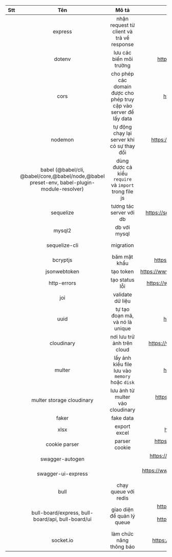 | Stt |                                             Tên                                             |                               Mô tả                               |                                                                                                                   Link |
| :-- | :-----------------------------------------------------------------------------------------: | :---------------------------------------------------------------: | ---------------------------------------------------------------------------------------------------------------------: |
|     |                                           express                                           |             nhận request từ client và trả về response             |                                                                                                 https://expressjs.com/ |
|     |                                           dotenv                                            |                      lưu các biến môi trường                      |                                                                                   https://www.npmjs.com/package/dotenv |
|     |                                            cors                                             | cho phép các domain được cho phép truy cập vào server để lấy data |                                                                                     https://www.npmjs.com/package/cors |
|     |                                           nodemon                                           |            tự động chạy lại server khi có sự thay đổi             |                                                                                  https://www.npmjs.com/package/nodemon |
|     | babel (@babel/cli, @babel/core,@babel/node,@babel preset-env, babel-plugin-module-resolver) |       dùng được cả kiểu `require` và `import` trong file js       |                                                                                       https://babeljs.io/docs/en/usage |
|     |                                          sequelize                                          |                      tương tác server với db                      |                                                                          https://sequelize.org/docs/v6getting-started/ |
|     |                                           mysql2                                            |                           db với mysql                            |                                                                                                                        |
|     |                                        sequelize-cli                                        |                             migration                             |                                                                 https://sequelize.org/docs/v6/other-topics/migrations/ |
|     |                                          bcryptjs                                           |                           băm mật khẩu                            |                                                                                 https://www.npmjs.com/package/bcryptjs |
|     |                                        jsonwebtoken                                         |                             tạo token                             |                                                                             https://www.npmjs.com/package/jsonwebtoken |
|     |                                         http-errors                                         |                          tạo status lỗi                           |                                                                              https://www.npmjs.com/package/http-errors |
|     |                                             joi                                             |                         validate dữ liệu                          |                                                                                      https://www.npmjs.com/package/joi |
|     |                                            uuid                                             |                  tự tạo đoạn mã, và nó là unique                  |                                                                                     https://www.npmjs.com/package/uuid |
|     |                                         cloudinary                                          |                    nơi lưu trữ ảnh trên cloud                     |                                                                               https://www.npmjs.com/package/cloudinary |
|     |                                           multer                                            |          lấy ảnh kiểu file lưu vào `memory` hoặc `disk`           |                                                                                     https://www.npmjs.com/package/uuid |
|     |                                  multer storage cloudinary                                  |                 lưu ảnh từ multer vào cloudinary                  |                                                                https://www.npmjs.com/package/multer-storage-cloudinary |
|     |                                            faker                                            |                             fake data                             |                                                                                             https://fakerjs.dev/guide/ |
|     |                                            xlsx                                             |                           export excel                            |                                                                                     https://www.npmjs.com/package/xlsx |
|     |                                        cookie parser                                        |                           parser cookie                           |                                                                            https://www.npmjs.com/package/cookie-parser |
|     |                                       swagger-autogen                                       |                                                                   |                                                                          https://www.npmjs.com/package/swagger-autogen |
|     |                                     swagger-ui-express                                      |                                                                   |                                                                       https://www.npmjs.com/package/swagger-ui-express |
|     |                                            bull                                             |                       chạy queue với redis                        |                                                                                    https://github.com/OptimalBits/bull |
|     |                      bull-board/express, bull-board/api, bull-board/ui                      |                    giao diện để quản lý queue                     | https://www.npmjs.com/package/@bull-board/express, https://www.npmjs.com/package/@bull-board/api, npm i @bull-board/ui |
|     |                                          socket.io                                          |                      làm chức năng thông báo                      |                                                                                https://www.npmjs.com/package/socket.io |

